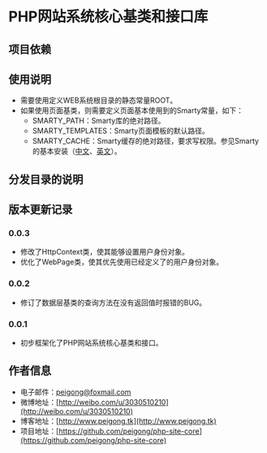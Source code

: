 # PHP网站系统核心基类和接口库 #

## 项目依赖 ##

## 使用说明 ##
 * 需要使用定义WEB系统根目录的静态常量ROOT。
 * 如果使用页面基类，则需要定义页面基本使用到的Smarty常量，如下：
 	* SMARTY_PATH：Smarty库的绝对路径。
 	* SMARTY_TEMPLATES：Smarty页面模板的默认路径。
 	* SMARTY_CACHE：Smarty缓存的绝对路径，要求写权限。参见Smarty的基本安装（[中文](http://www.php100.com/manual/smarty/installing.smarty.basic.html)、[英文](http://www.smarty.net/quick_install)）。

## 分发目录的说明 ##

## 版本更新记录 ##

### 0.0.3 ###
 * 修改了HttpContext类，使其能够设置用户身份对象。
 * 优化了WebPage类，使其优先使用已经定义了的用户身份对象。

### 0.0.2 ###
 * 修订了数据层基类的查询方法在没有返回值时报错的BUG。

### 0.0.1 ###
 * 初步框架化了PHP网站系统核心基类和接口。

## 作者信息 ##
 * 电子邮件：peigong@foxmail.com
 * 微博地址：[http://weibo.com/u/3030510210](http://weibo.com/u/3030510210)
 * 博客地址：[http://www.peigong.tk](http://www.peigong.tk)
 * 项目地址：[https://github.com/peigong/php-site-core](https://github.com/peigong/php-site-core)
